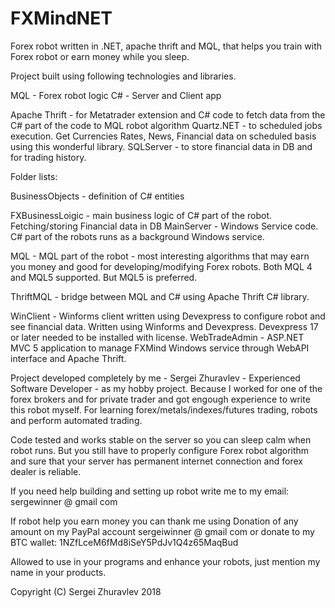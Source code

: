 # FXMindNET
Forex robot written in .NET, apache thrift and MQL, that helps you train with Forex robot or earn money while you sleep.

Project built using following technologies and libraries.

MQL - Forex robot logic
C# - Server and Client app

Apache Thrift - for Metatrader extension and C# code to fetch data from the C# part of the code to MQL robot algorithm
Quartz.NET - to scheduled jobs execution. Get Currencies Rates, News,  Financial data on scheduled basis using this wonderful library.
SQLServer - to store financial data in DB and for trading history. 

Folder lists:

BusinessObjects - definition of C# entities

FXBusinessLoigic - main business logic of C# part of the robot. Fetching/storing Financial data in DB 
MainServer - Windows Service code. C# part of the robots runs as a background Windows service.

MQL - MQL part of the robot - most interesting algorithms that may earn you money and good for developing/modifying Forex robots. Both MQL 4 and MQL5 supported. But MQL5 is preferred.

ThriftMQL - bridge between MQL and C# using Apache Thrift C# library.

WinClient - Winforms client written using Devexpress to configure robot and see financial data. Written using Winforms and Devexpress. Devexpress 17 or later needed to be installed with license.
WebTradeAdmin - ASP.NET MVC 5 application to manage FXMind Windows service through WebAPI interface and Apache Thrift.

Project developed completely by me - Sergei Zhuravlev - Experienced Software Developer - as my hobby project. Because I worked for one of the forex brokers 
and for private trader and got engough experience to write this robot myself.
For learning forex/metals/indexes/futures trading, robots and perform automated trading.

Code tested and works stable on the server so you can sleep calm when robot runs. But you still have to properly configure Forex robot algorithm and sure that your server has permanent internet connection and forex dealer is reliable. 

If you need help building and setting up robot write me to my email: sergewinner @ gmail com

If robot help you earn money you can thank me using Donation of any amount on my PayPal account sergeiwinner @ gmail  com or donate to my BTC wallet: 1NZfLceM6fMd8iSeY5PdJv1Q4z65MaqBud

Allowed to use in your programs and enhance your robots, just mention my name in your products.

Copyright (C) Sergei Zhuravlev 2018
